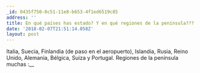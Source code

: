 ```yaml
---
_id: 0435f750-0c51-11e8-b653-4f1ed6519c85
address: ''
title: En qué países has estado? Y en qué regiones de la península???
date: '2018-02-07T21:51:14.058Z'
layout: post
---
```

 
Italia, Suecia, Finlandia (de paso en el aeropuerto), Islandia, Rusia, Reino Unido, Alemania, Bélgica, Suiza y Portugal. Regiones de la península muchas :__

